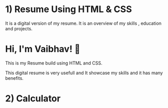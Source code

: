 # 1) Resume Using HTML & CSS

It is a digital version of my resume.
It is an overview of my skills , education and projects.

# Hi, I'm Vaibhav! 👋
This is my Resume build using HTML and CSS.

This digital resume is very usefull and
It showcase my skills and it has many benefits.

# 2) Calculator

